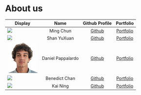 # About us

| Display                                              |       Name        |               Github Profile                |              Portfolio              |
|------------------------------------------------------|:-----------------:|:-------------------------------------------:|:-----------------------------------:|
| ![](https://via.placeholder.com/100.png?text=Photo)  |     Ming Chun     |   [Github](https://github.com/mcmc101001)   |   [Portfolio](team/mcmc101001.md)   |
| ![](https://via.placeholder.com/100.png?text=Photo)  |    Shan YuXuan    |    [Github](https://github.com/xuan127)     |    [Portfolio](team/xuan127.md)     |
| ![](./images/danielpappalardo.png)                   | Daniel Pappalardo |  [Github](https://github.com/danielpappa)   |  [Portfolio](team/danielpappa.md)   |
| ![](https://via.placeholder.com/100.png?text=Photo)  |   Benedict Chan   | [Github](https://github.com/BenedictChannn) | [Portfolio](team/benedictchannn.md) |
| ![](https://via.placeholder.com/100.png?text=Photo)  |      Kai Ning     |        [Github](https://github.com/)        |  [Portfolio](docs/team/johndoe.md)  |
